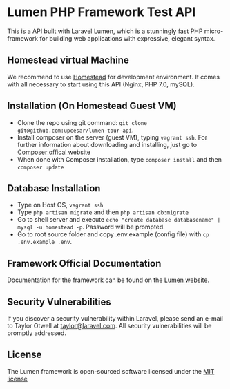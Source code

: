 # Lumen PHP Framework Test API

This is a API built with Laravel Lumen, which is a stunningly fast PHP micro-framework for building web applications with expressive, elegant syntax.

## Homestead virtual Machine

We recommend to use [Homestead](https://laravel.com/docs/5.4/homestead) for development environment. It comes with all necessary to start using this API (Nginx, PHP 7.0, mySQL).

## Installation (On Homestead Guest VM)

- Clone the repo using git command: `git clone git@github.com:upcesar/lumen-tour-api`.
- Install composer on the server (guest VM), typing `vagrant ssh`. For further information about downloading and installing, just go to [Composer offical website](http://www.getcomposer.org/)
- When done with Composer installation, type `composer install` and then `composer update`

## Database Installation
- Type on Host OS, `vagrant ssh`
- Type `php artisan migrate` and then `php artisan db:migrate`
- Go to shell server and execute `echo "create database databasename" | mysql -u homestead -p`. Password will be prompted.
- Go to root source folder and copy .env.example (config file) with `cp .env.example .env`.

## Framework Official Documentation

Documentation for the framework can be found on the [Lumen website](http://lumen.laravel.com/docs).

## Security Vulnerabilities

If you discover a security vulnerability within Laravel, please send an e-mail to Taylor Otwell at taylor@laravel.com. All security vulnerabilities will be promptly addressed.

## License

The Lumen framework is open-sourced software licensed under the [MIT license](http://opensource.org/licenses/MIT)
